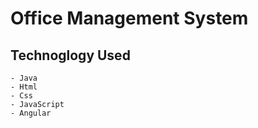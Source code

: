 # Office Management System

## Technoglogy Used
    - Java
    - Html
    - Css
    - JavaScript
    - Angular
